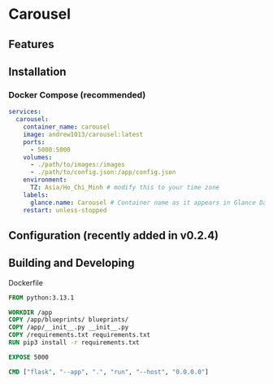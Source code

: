 # Carousel
## Features
## Installation
### Docker Compose (recommended)
```yaml
services:
  carousel:
    container_name: carousel
    image: andrew1013/carousel:latest
    ports:
      - 5000:5000
    volumes:
      - ./path/to/images:/images
      - ./path/to/config.json:/app/config.json
    environment:
      TZ: Asia/Ho_Chi_Minh # modify this to your time zone
    labels:
      glance.name: Carousel # Container name as it appears in Glance Dashboard
    restart: unless-stopped
```
## Configuration (recently added in v0.2.4)
## Building and Developing
Dockerfile
```dockerfile
FROM python:3.13.1

WORKDIR /app
COPY /app/blueprints/ blueprints/
COPY /app/__init__.py __init__.py
COPY /requirements.txt requirements.txt
RUN pip3 install -r requirements.txt

EXPOSE 5000

CMD ["flask", "--app", ".", "run", "--host", "0.0.0.0"]
```